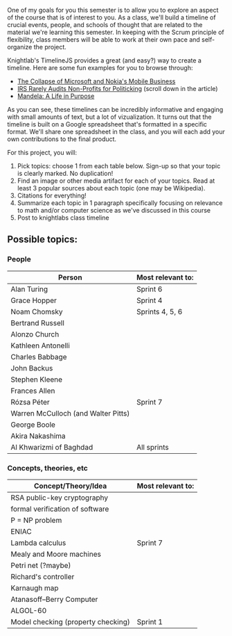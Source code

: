 One of my goals for you this semester is to allow you to explore an aspect of the course that is of interest to you.  As a class, we'll build a timeline of crucial events, people, and schools of thought that are related to the material we're learning this semester.  In keeping with the Scrum principle of flexibility, class members will be able to work at their own pace and self-organize the project.

Knightlab's TimelineJS provides a great (and easy?) way to create a timeline.  Here are some fun examples for you to browse through:
* [The Collapse of Microsoft and Nokia's Mobile Business](https://www.engadget.com/2016/04/22/microsoft-mobile-timeline/)
* [IRS Rarely Audits Non-Profits for Politicking](https://publicintegrity.org/federal-politics/irs-rarely-audits-nonprofits-for-politicking/) (scroll down in the article)
* [Mandela: A Life in Purpose](http://world.time.com/2013/12/05/nelson-mandelas-extraordinary-life-an-interactive-timeline/)

As you can see, these timelines can be incredibly informative and engaging with small amounts of text, but a lot of vizualization.  It turns out that the timeline is built on a Google spreadsheet that's formatted in a specific format.  We'll share one spreadsheet in the class, and you will each add your own contributions to the final product.

For this project, you will:
1. Pick topics: choose 1 from each table below.  Sign-up so that your topic is clearly marked.  No duplication!
2. Find an image or other media artifact for each of your topics.  Read at least 3 popular sources about each topic (one may be Wikipedia).
3. Citations for everything!
4. Summarize each topic in 1 paragraph specifically focusing on relevance to math and/or computer science as we've discussed in this course
5. Post to knightlabs class timeline <link to shared google spreadsheet here>

## Possible topics:
### People
|Person | Most relevant to: |
|----------|-------------|
Alan Turing | Sprint 6
Grace Hopper | Sprint 4
Noam Chomsky | Sprints 4, 5, 6
Bertrand Russell |
Alonzo Church | 
Kathleen Antonelli |
Charles Babbage | 
John Backus |
Stephen Kleene |
Frances Allen | 
Rózsa Péter | Sprint 7
Warren McCulloch (and Walter Pitts) |
George Boole | 
Akira Nakashima |
Al Khwarizmi of Baghdad | All sprints 

### Concepts, theories, etc
|Concept/Theory/Idea | Most relevant to: |
|----------|-------------|
RSA public-key cryptography |
formal verification of software |
P = NP problem |
ENIAC |
Lambda calculus | Sprint 7
Mealy and Moore machines |
Petri net (?maybe) |
Richard's controller |
Karnaugh map |
Atanasoff–Berry Computer |
ALGOL-60 | 
Model checking (property checking) | Sprint 1
